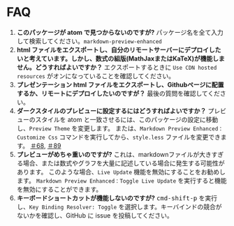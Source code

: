 # FAQ

1. **このパッケージが atom で見つからないのですが?**
   パッケージ名を全て入力して検索してください。`markdown-preview-enhanced`
2. **html ファイルをエクスポートし、自分のリモートサーバーにデプロイしたいと考えています。しかし、数式の組版(MathJaxまたはKaTeX)が機能しません。どうすればよいですか？**
   エクスポートするときに `Use CDN hosted resources` がオンになっていることを確認してください。
3. **プレゼンテーション html ファイルをエクスポートし、Githubページに配置するか、リモートにデプロイしたいのですが？**
   最後の質問を確認してください。
4. **ダークスタイルのプレビューに設定するにはどうすればよいですか？**
   プレビューのスタイルを atom と一致させるには、このパッケージの設定に移動し、`Preview Theme` を変更します。
   または、`Markdown Preview Enhanced：Customize Css` コマンドを実行してから、`style.less` ファイルを変更できます。 [＃68](https://github.com/shd101wyy/markdown-preview-enhanced/issues/68), [＃89](https://github.com/shd101wyy/markdown-preview-enhanced/issues/89)
5. **プレビューがめちゃ重いのですが?**
   これは、markdownファイルが大きすぎる場合、または数式やグラフを大量に記述している場合に発生する可能性があります。
   このような場合、`Live Update` 機能を無効にすることをお勧めします。
   `Markdown Preview Enhanced：Toggle Live Update` を実行すると機能を無効にすることができます。
6. **キーボードショートカットが機能しないのですが?**
   <kbd>cmd-shift-p</kbd> を実行し、`Key Binding Resolver: Toggle` を選択します。キーバインドの競合がないかを確認し、GitHub に issue を投稿してください。
